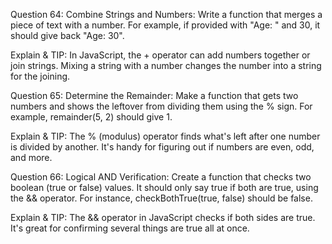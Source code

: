 Question 64: Combine Strings and Numbers: Write a function that merges a piece of text with a number. For example, if provided with "Age: " and 30, it should give back "Age: 30".

Explain & TIP: In JavaScript, the + operator can add numbers together or join strings. Mixing a string with a number changes the number into a string for the joining.




Question 65: Determine the Remainder: Make a function that gets two numbers and shows the leftover from dividing them using the % sign. For example, remainder(5, 2) should give 1.

Explain & TIP: The % (modulus) operator finds what's left after one number is divided by another. It's handy for figuring out if numbers are even, odd, and more.



Question 66: Logical AND Verification: Create a function that checks two boolean (true or false) values. It should only say true if both are true, using the && operator. For instance, checkBothTrue(true, false) should be false.

Explain & TIP: The && operator in JavaScript checks if both sides are true. It's great for confirming several things are true all at once.